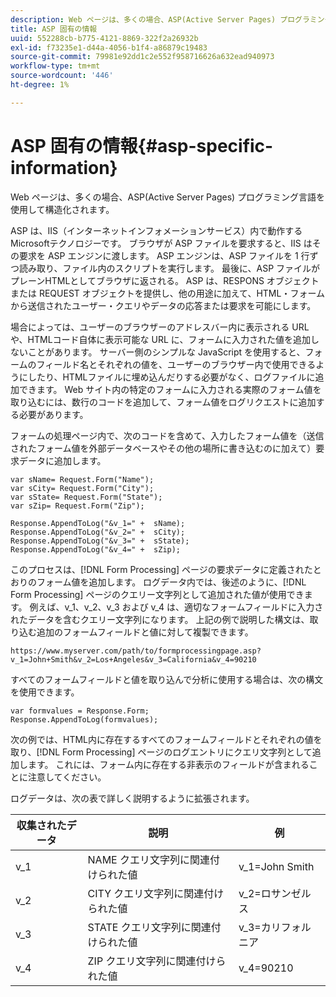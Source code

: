 ```yaml
---
description: Web ページは、多くの場合、ASP(Active Server Pages) プログラミング言語を使用して構造化されます。
title: ASP 固有の情報
uuid: 552288cb-b775-4121-8869-322f2a26932b
exl-id: f73235e1-d44a-4056-b1f4-a86879c19483
source-git-commit: 79981e92dd1c2e552f958716626a632ead940973
workflow-type: tm+mt
source-wordcount: '446'
ht-degree: 1%

---
```


# ASP 固有の情報{#asp-specific-information}

Web ページは、多くの場合、ASP(Active Server Pages) プログラミング言語を使用して構造化されます。

ASP は、IIS（インターネットインフォメーションサービス）内で動作するMicrosoftテクノロジーです。 ブラウザが ASP ファイルを要求すると、IIS はその要求を ASP エンジンに渡します。 ASP エンジンは、ASP ファイルを 1 行ずつ読み取り、ファイル内のスクリプトを実行します。 最後に、ASP ファイルがプレーンHTMLとしてブラウザに返される。 ASP は、RESPONS オブジェクトまたは REQUEST オブジェクトを提供し、他の用途に加えて、HTML・フォームから送信されたユーザー・クエリやデータの応答または要求を可能にします。

場合によっては、ユーザーのブラウザーのアドレスバー内に表示される URL や、HTMLコード自体に表示可能な URL に、フォームに入力された値を追加しないことがあります。 サーバー側のシンプルな JavaScript を使用すると、フォームのフィールド名とそれぞれの値を、ユーザーのブラウザー内で使用できるようにしたり、HTMLファイルに埋め込んだりする必要がなく、ログファイルに追加できます。 Web サイト内の特定のフォームに入力される実際のフォーム値を取り込むには、数行のコードを追加して、フォーム値をログリクエストに追加する必要があります。

フォームの処理ページ内で、次のコードを含めて、入力したフォーム値を（送信されたフォーム値を外部データベースやその他の場所に書き込むのに加えて）要求データに追加します。

```
var sName= Request.Form("Name");
var sCity= Request.Form("City");
var sState= Request.Form("State");
var sZip= Request.Form("Zip");

Response.AppendToLog("&v_1=" +  sName);
Response.AppendToLog("&v_2=" +  sCity);
Response.AppendToLog("&v_3=" +  sState);
Response.AppendToLog("&v_4=" +  sZip);
```

このプロセスは、[!DNL Form Processing] ページの要求データに定義されたとおりのフォーム値を追加します。 ログデータ内では、後述のように、[!DNL Form Processing] ページのクエリー文字列として追加された値が使用できます。 例えば、v_1、v_2、v_3 および v_4 は、適切なフォームフィールドに入力されたデータを含むクエリー文字列になります。 上記の例で説明した構文は、取り込む追加のフォームフィールドと値に対して複製できます。

```
https://www.myserver.com/path/to/formprocessingpage.asp?v_1=John+Smith&v_2=Los+Angeles&v_3=California&v_4=90210
```

すべてのフォームフィールドと値を取り込んで分析に使用する場合は、次の構文を使用できます。

```
var formvalues = Response.Form;
Response.AppendToLog(formvalues);
```

次の例では、HTML内に存在するすべてのフォームフィールドとそれぞれの値を取り、[!DNL Form Processing] ページのログエントリにクエリ文字列として追加します。 これには、フォーム内に存在する非表示のフィールドが含まれることに注意してください。

ログデータは、次の表で詳しく説明するように拡張されます。

| 収集されたデータ | 説明 | 例 |
|---|---|---|
| v_1 | NAME クエリ文字列に関連付けられた値 | v_1=John Smith |
| v_2 | CITY クエリ文字列に関連付けられた値 | v_2=ロサンゼルス |
| v_3 | STATE クエリ文字列に関連付けられた値 | v_3=カリフォルニア |
| v_4 | ZIP クエリ文字列に関連付けられた値 | v_4=90210 |
